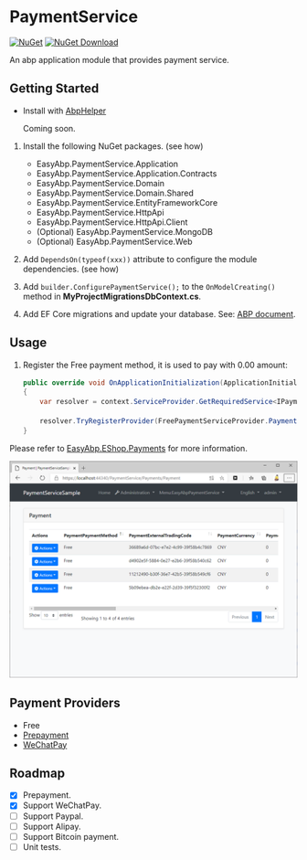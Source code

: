 # PaymentService

[![NuGet](https://img.shields.io/nuget/v/EasyAbp.PaymentService.Domain.Shared.svg?style=flat-square)](https://www.nuget.org/packages/EasyAbp.PaymentService.Domain.Shared)
[![NuGet Download](https://img.shields.io/nuget/dt/EasyAbp.PaymentService.Domain.Shared.svg?style=flat-square)](https://www.nuget.org/packages/EasyAbp.PaymentService.Domain.Shared)

An abp application module that provides payment service.

## Getting Started

* Install with [AbpHelper](https://github.com/EasyAbp/AbpHelper.GUI)

    Coming soon.

1. Install the following NuGet packages. (see how)

    * EasyAbp.PaymentService.Application
    * EasyAbp.PaymentService.Application.Contracts
    * EasyAbp.PaymentService.Domain
    * EasyAbp.PaymentService.Domain.Shared
    * EasyAbp.PaymentService.EntityFrameworkCore
    * EasyAbp.PaymentService.HttpApi
    * EasyAbp.PaymentService.HttpApi.Client
    * (Optional) EasyAbp.PaymentService.MongoDB
    * (Optional) EasyAbp.PaymentService.Web

1. Add `DependsOn(typeof(xxx))` attribute to configure the module dependencies. (see how)

1. Add `builder.ConfigurePaymentService();` to the `OnModelCreating()` method in **MyProjectMigrationsDbContext.cs**.

1. Add EF Core migrations and update your database. See: [ABP document](https://docs.abp.io/en/abp/latest/Tutorials/Part-1?UI=MVC#add-new-migration-update-the-database).

## Usage

1. Register the Free payment method, it is used to pay with 0.00 amount:
    ```csharp
    public override void OnApplicationInitialization(ApplicationInitializationContext context)
    {
        var resolver = context.ServiceProvider.GetRequiredService<IPaymentServiceResolver>();

        resolver.TryRegisterProvider(FreePaymentServiceProvider.PaymentMethod, typeof(FreePaymentServiceProvider));
    }
    ```

Please refer to [EasyAbp.EShop.Payments](https://github.com/EasyAbp/EShop/tree/dev/modules/EasyAbp.EShop.Payments) for more information.

![Payment](docs/images/Payment.png)

## Payment Providers

* Free
* [Prepayment](docs/Prepayment/README.md)
* [WeChatPay](docs/WeChatPay/README.md)

## Roadmap

- [x] Prepayment.
- [x] Support WeChatPay.
- [ ] Support Paypal.
- [ ] Support Alipay.
- [ ] Support Bitcoin payment.
- [ ] Unit tests.
